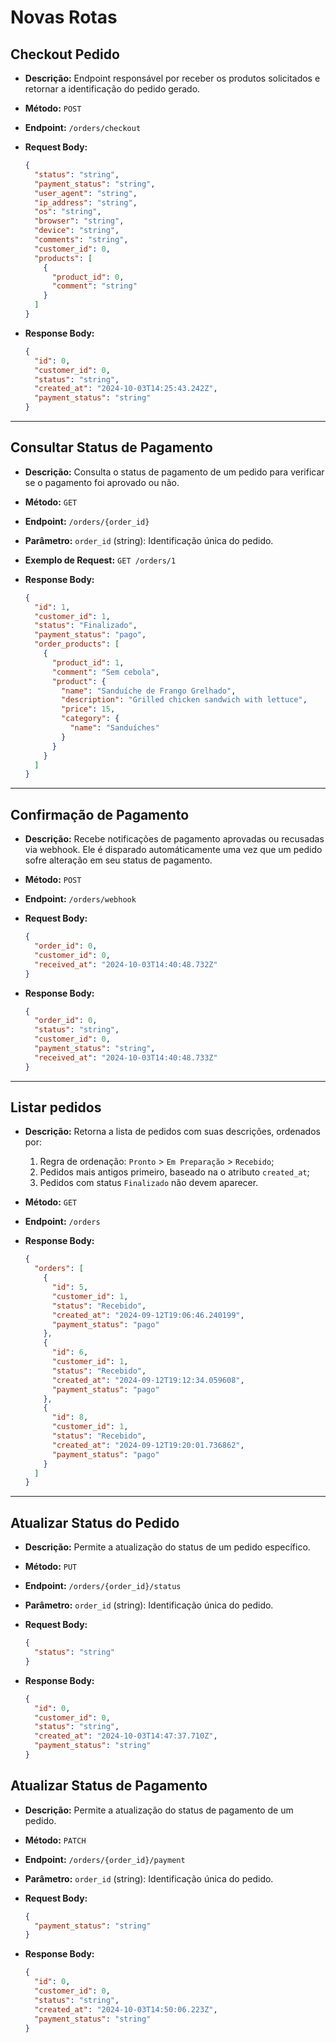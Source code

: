 # Novas Rotas

## Checkout Pedido

- **Descrição:** Endpoint responsável por receber os produtos solicitados e retornar a identificação do pedido gerado.
- **Método:** `POST`
- **Endpoint:** `/orders/checkout`
- **Request Body:**
    ```json
    {
      "status": "string",
      "payment_status": "string",
      "user_agent": "string",
      "ip_address": "string",
      "os": "string",
      "browser": "string",
      "device": "string",
      "comments": "string",
      "customer_id": 0,
      "products": [
        {
          "product_id": 0,
          "comment": "string"
        }
      ]
    }
    ```
- **Response Body:**

    ```json
    {
      "id": 0,
      "customer_id": 0,
      "status": "string",
      "created_at": "2024-10-03T14:25:43.242Z",
      "payment_status": "string"
    }
    ```

---

## Consultar Status de Pagamento

- **Descrição:** Consulta o status de pagamento de um pedido para verificar se o pagamento foi aprovado ou não.
- **Método:** `GET`
- **Endpoint:** `/orders/{order_id}`
- **Parâmetro:** `order_id` (string): Identificação única do pedido.
- **Exemplo de Request:** `GET /orders/1`
- **Response Body:**

    ```json
    {
      "id": 1,
      "customer_id": 1,
      "status": "Finalizado",
      "payment_status": "pago",
      "order_products": [
        {
          "product_id": 1,
          "comment": "Sem cebola",
          "product": {
            "name": "Sanduíche de Frango Grelhado",
            "description": "Grilled chicken sandwich with lettuce",
            "price": 15,
            "category": {
              "name": "Sanduíches"
            }
          }
        }
      ]
    }
    ```

---

## Confirmação de Pagamento

- **Descrição:** Recebe notificações de pagamento aprovadas ou recusadas via webhook. Ele é disparado automáticamente uma vez que um pedido sofre alteração em seu status de pagamento.
- **Método:** `POST`
- **Endpoint:** `/orders/webhook`
- **Request Body:**

    ```json
    {
      "order_id": 0,
      "customer_id": 0,
      "received_at": "2024-10-03T14:40:48.732Z"
    }
    ```
- **Response Body:**

    ```json
    {
      "order_id": 0,
      "status": "string",
      "customer_id": 0,
      "payment_status": "string",
      "received_at": "2024-10-03T14:40:48.733Z"
    }
    ```

---

## Listar pedidos

- **Descrição:** Retorna a lista de pedidos com suas descrições, ordenados por:
    1. Regra de ordenação: `Pronto` > `Em Preparação` > `Recebido`;
    2. Pedidos mais antigos primeiro, baseado na o atributo `created_at`;
    3. Pedidos com status `Finalizado` não devem aparecer.
- **Método:** `GET`
- **Endpoint:** `/orders`
- **Response Body:**

    ```json
    {
      "orders": [
        {
          "id": 5,
          "customer_id": 1,
          "status": "Recebido",
          "created_at": "2024-09-12T19:06:46.240199",
          "payment_status": "pago"
        },
        {
          "id": 6,
          "customer_id": 1,
          "status": "Recebido",
          "created_at": "2024-09-12T19:12:34.059608",
          "payment_status": "pago"
        },
        {
          "id": 8,
          "customer_id": 1,
          "status": "Recebido",
          "created_at": "2024-09-12T19:20:01.736862",
          "payment_status": "pago"
        }
      ]
    }
    ```

---

## Atualizar Status do Pedido

- **Descrição:** Permite a atualização do status de um pedido específico.
- **Método:** `PUT`
- **Endpoint:** `/orders/{order_id}/status`
- **Parâmetro:** `order_id` (string): Identificação única do pedido.
- **Request Body:**

    ```json
    {
      "status": "string"
    }
    ```
  
- **Response Body:**

    ```json
    {
      "id": 0,
      "customer_id": 0,
      "status": "string",
      "created_at": "2024-10-03T14:47:37.710Z",
      "payment_status": "string"
    }
    ```

## Atualizar Status de Pagamento

- **Descrição:** Permite a atualização do status de pagamento de um pedido.
- **Método:** `PATCH`
- **Endpoint:** `/orders/{order_id}/payment`
- **Parâmetro:** `order_id` (string): Identificação única do pedido.
- **Request Body:**

    ```json
    {
      "payment_status": "string"
    }
    ```

- **Response Body:**

    ```json
    {
      "id": 0,
      "customer_id": 0,
      "status": "string",
      "created_at": "2024-10-03T14:50:06.223Z",
      "payment_status": "string"
    }
    ```
